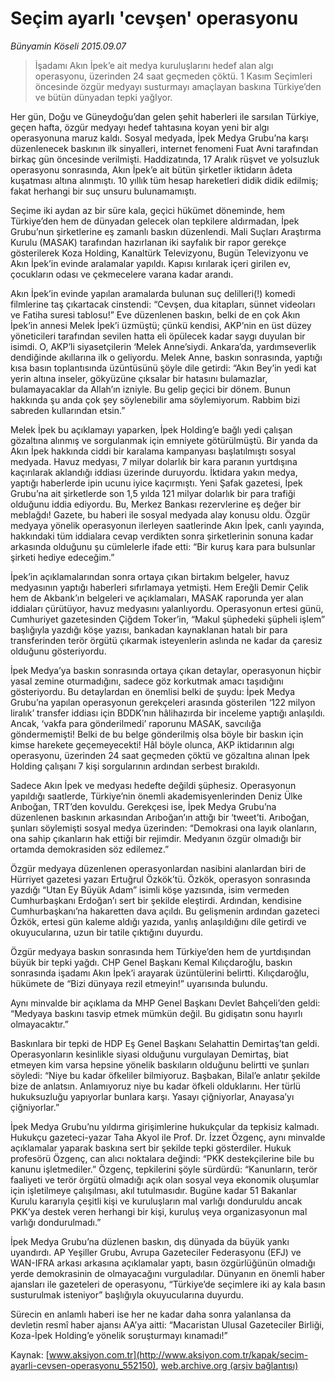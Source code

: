 # Seçim ayarlı 'cevşen' operasyonu

*Bünyamin Köseli 2015.09.07*

<div class="pNewsDetailMainContent ctx_content" itemprop="articleBody">
 <blockquote>
  <p>
   İşadamı Akın İpek’e ait medya kuruluşlarını hedef alan algı operasyonu, üzerinden 24 saat geçmeden çöktü. 1 Kasım Seçimleri öncesinde özgür medyayı susturmayı amaçlayan baskına Türkiye’den ve bütün dünyadan tepki yağIyor.
  </p>
 </blockquote>
 <p>
  Her gün, Doğu ve Güneydoğu’dan gelen şehit haberleri ile sarsılan Türkiye, geçen hafta, özgür medyayı hedef tahtasına koyan yeni bir algı operasyonuna maruz kaldı. Sosyal medyada, İpek Medya Grubu’na karşı düzenlenecek baskının ilk sinyalleri, internet fenomeni Fuat Avni tarafından birkaç gün öncesinde verilmişti. Haddizatında, 17 Aralık rüşvet ve yolsuzluk operasyonu sonrasında, Akın İpek’e ait bütün şirketler iktidarın âdeta kuşatması altına alınmıştı. 10 yıllık tüm hesap hareketleri didik didik edilmiş; fakat herhangi bir suç unsuru bulunamamıştı.
 </p>
 <p>
  Seçime iki aydan az bir süre kala, geçici hükümet döneminde, hem Türkiye’den hem de dünyadan gelecek olan tepkilere aldırmadan, İpek Grubu’nun şirketlerine eş zamanlı baskın düzenlendi. Mali Suçları Araştırma Kurulu (MASAK) tarafından hazırlanan iki sayfalık bir rapor gerekçe gösterilerek Koza Holding, Kanaltürk Televizyonu, Bugün Televizyonu ve Akın İpek’in evinde aralamalar yapıldı. Kapısı kırılarak içeri girilen ev, çocukların odası ve çekmecelere varana kadar arandı.
 </p>
 <p>
  Akın İpek’in evinde yapılan aramalarda bulunan suç delilleri(!) komedi filmlerine taş çıkartacak cinstendi: “Cevşen, dua kitapları, sünnet videoları ve Fatiha suresi tablosu!” Eve düzenlenen baskın, belki de en çok Akın İpek’in annesi Melek İpek’i üzmüştü; çünkü kendisi, AKP’nin en üst düzey yöneticileri tarafından sevilen hatta eli öpülecek kadar saygı duyulan bir isimdi. O, AKP’li siyasetçilerin ‘Melek Anne’siydi. Ankara’da, yardımseverlik dendiğinde akıllarına ilk o geliyordu. Melek Anne, baskın sonrasında, yaptığı kısa basın toplantısında üzüntüsünü şöyle dile getirdi: “Akın Bey’in yedi kat yerin altına inseler, gökyüzüne çıksalar bir hatasını bulamazlar, bulamayacaklar da Allah’ın izniyle. Bu gelip geçici bir dönem. Bunun hakkında şu anda çok şey söylenebilir ama söylemiyorum. Rabbim bizi sabreden kullarından etsin.”
 </p>
 <p>
  Melek İpek bu açıklamayı yaparken, İpek Holding’e bağlı yedi çalışan gözaltına alınmış ve sorgulanmak için emniyete götürülmüştü. Bir yanda da Akın İpek hakkında ciddi bir karalama kampanyası başlatılmıştı sosyal medyada. Havuz medyası, 7 milyar dolarlık bir kara paranın yurtdışına kaçırılarak aklandığı iddiası üzerinde duruyordu. İktidara yakın medya, yaptığı haberlerde ipin ucunu iyice kaçırmıştı. Yeni Şafak gazetesi, İpek Grubu’na ait şirketlerde son 1,5 yılda 121 milyar dolarlık bir para trafiği olduğunu iddia ediyordu. Bu, Merkez Bankası rezervlerine eş değer bir meblağdı! Gazete, bu haberi ile sosyal medyada alay konusu oldu. Özgür medyaya yönelik operasyonun ilerleyen saatlerinde Akın İpek, canlı yayında, hakkındaki tüm iddialara cevap verdikten sonra şirketlerinin sonuna kadar arkasında olduğunu şu cümlelerle ifade etti: “Bir kuruş kara para bulsunlar şirketi hediye edeceğim.”
 </p>
 <p>
  İpek’in açıklamalarından sonra ortaya çıkan birtakım belgeler, havuz medyasının yaptığı haberleri sıfırlamaya yetmişti. Hem Ereğli Demir Çelik hem de Akbank’ın belgeleri ve açıklamaları, MASAK raporunda yer alan iddiaları çürütüyor, havuz medyasını yalanlıyordu. Operasyonun ertesi günü, Cumhuriyet gazetesinden Çiğdem Toker’in, “Makul şüphedeki şüpheli işlem” başlığıyla yazdığı köşe yazısı, bankadan kaynaklanan hatalı bir para transferinden terör örgütü çıkarmak isteyenlerin aslında ne kadar da çaresiz olduğunu gösteriyordu.
 </p>
 <p>
  İpek Medya’ya baskın sonrasında ortaya çıkan detaylar, operasyonun hiçbir yasal zemine oturmadığını, sadece göz korkutmak amacı taşıdığını gösteriyordu. Bu detaylardan en önemlisi belki de şuydu: İpek Medya Grubu’na yapılan operasyonun gerekçeleri arasında gösterilen ‘122 milyon liralık’ transfer iddiası için BDDK’nın hâlihazırda bir inceleme yaptığı anlaşıldı. Ancak, ‘vakfa para gönderilmedi’ raporunu MASAK, savcılığa göndermemişti! Belki de bu belge gönderilmiş olsa böyle bir baskın için kimse harekete geçemeyecekti! Hâl böyle olunca, AKP iktidarının algı operasyonu, üzerinden 24 saat geçmeden çöktü ve gözaltına alınan İpek Holding çalışanı 7 kişi sorgularının ardından serbest bırakıldı.
 </p>
 <p>
  Sadece Akın İpek ve medyası hedefte değildi şüphesiz. Operasyonun yapıldığı saatlerde, Türkiye’nin önemli akademisyenlerinden Deniz Ülke Arıboğan, TRT’den kovuldu. Gerekçesi ise, İpek Medya Grubu’na düzenlenen baskının arkasından Arıboğan’ın attığı bir ‘tweet’ti. Arıboğan, şunları söylemişti sosyal medya üzerinden: “Demokrasi ona layık olanların, ona sahip çıkanların hak ettiği bir rejimdir. Medyanın özgür olmadığı bir ortamda demokrasiden söz edilemez.”
 </p>
 <p>
  Özgür medyaya düzenlenen operasyonlardan nasibini alanlardan biri de Hürriyet gazetesi yazarı Ertuğrul Özkök’tü. Özkök, operasyon sonrasında yazdığı “Utan Ey Büyük Adam” isimli köşe yazısında, isim vermeden Cumhurbaşkanı Erdoğan’ı sert bir şekilde eleştirdi. Ardından, kendisine Cumhurbaşkanı’na hakaretten dava açıldı. Bu gelişmenin ardından gazeteci Özkök, ertesi gün kaleme aldığı yazıda, yanlış anlaşıldığını dile getirdi ve okuyucularına, uzun bir tatile çıktığını duyurdu.
 </p>
 <p>
  Özgür medyaya baskın sonrasında hem Türkiye’den hem de yurtdışından büyük bir tepki yağdı. CHP Genel Başkanı Kemal Kılıçdaroğlu, baskın sonrasında işadamı Akın İpek’i arayarak üzüntülerini belirtti. Kılıçdaroğlu, hükümete de “Bizi dünyaya rezil etmeyin!” uyarısında bulundu.
 </p>
 <p>
  Aynı minvalde bir açıklama da MHP Genel Başkanı Devlet Bahçeli’den geldi: “Medyaya baskını tasvip etmek mümkün değil. Bu gidişatın sonu hayırlı olmayacaktır.”
 </p>
 <p>
  Baskınlara bir tepki de HDP Eş Genel Başkanı Selahattin Demirtaş’tan geldi. Operasyonların kesinlikle siyasi olduğunu vurgulayan Demirtaş, biat etmeyen kim varsa hepsine yönelik baskıların olduğunu belirtti ve şunları söyledi: “Niye bu kadar öfkeliler bilmiyoruz. Başbakan, Bilal’e anlatır şekilde bize de anlatsın. Anlamıyoruz niye bu kadar öfkeli olduklarını. Her türlü hukuksuzluğu yapıyorlar bunlara karşı. Yasayı çiğniyorlar, Anayasa’yı çiğniyorlar.”
 </p>
 <p>
  İpek Medya Grubu’nu yıldırma girişimlerine hukukçular da tepkisiz kalmadı. Hukukçu gazeteci-yazar Taha Akyol ile Prof. Dr. İzzet Özgenç, aynı minvalde açıklamalar yaparak baskına sert bir şekilde tepki gösterdiler. Hukuk profesörü Özgenç, can alıcı noktalara değindi: “PKK destekçilerine bile bu kanunu işletmediler.” Özgenç, tepkilerini şöyle sürdürdü: “Kanunların, terör faaliyeti ve terör örgütü olmadığı açık olan sosyal veya ekonomik oluşumlar için işletilmeye çalışılması, akıl tutulmasıdır. Bugüne kadar 51 Bakanlar Kurulu kararıyla çeşitli kişi ve kuruluşların mal varlığı donduruldu ancak PKK’ya destek veren herhangi bir kişi, kuruluş veya organizasyonun mal varlığı dondurulmadı.”
 </p>
 <p>
  İpek Medya Grubu’na düzlenen baskın, dış dünyada da büyük yankı uyandırdı. AP Yeşiller Grubu, Avrupa Gazeteciler Federasyonu (EFJ) ve WAN-IFRA arkası arkasına açıklamalar yaptı, basın özgürlüğünün olmadığı yerde demokrasinin de olmayacağını vurguladılar. Dünyanın en önemli haber ajansları ile gazeteleri de operasyonu, “Türkiye’de seçimlere iki ay kala basın susturulmak isteniyor” başlığıyla okuyucularına duyurdu.
 </p>
 <p>
  Sürecin en anlamlı haberi ise her ne kadar daha sonra yalanlansa da devletin resmî haber ajansı AA’ya aitti: “Macaristan Ulusal Gazeteciler Birliği, Koza-İpek Holding’e yönelik soruşturmayı kınamadı!”
 </p>
</div>


Kaynak: [www.aksiyon.com.tr](http://www.aksiyon.com.tr/kapak/secim-ayarli-cevsen-operasyonu_552150), [web.archive.org (arşiv bağlantısı)](http://web.archive.org/web/20160103084221/http://www.aksiyon.com.tr/kapak/secim-ayarli-cevsen-operasyonu_552150)
